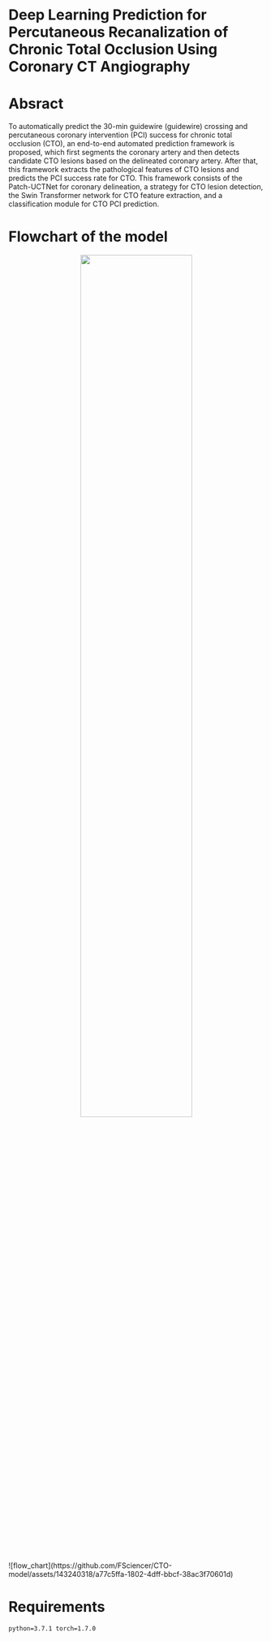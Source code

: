 # Deep Learning Prediction for Percutaneous Recanalization of Chronic Total Occlusion Using Coronary CT Angiography

# Absract
To automatically predict the 30-min guidewire (guidewire) crossing and percutaneous coronary intervention (PCI) success for chronic total occlusion (CTO), an end-to-end automated prediction framework is proposed, which first segments the coronary artery and then detects candidate CTO lesions based on the delineated coronary artery. After that, this framework extracts the pathological features of CTO lesions and predicts the PCI success rate for CTO. This framework consists of the Patch-UCTNet for coronary delineation, a strategy for CTO lesion detection, the Swin Transformer network for CTO feature extraction, and a classification module for CTO PCI prediction.

# Flowchart of the model
<div align="center">    
<img src="https://github.com/FSciencer/CTO-model/assets/143240318/a77c5ffa-1802-4dff-bbcf-38ac3f70601d.png" height="66%" width="66%" />
</div>
![flow_chart](https://github.com/FSciencer/CTO-model/assets/143240318/a77c5ffa-1802-4dff-bbcf-38ac3f70601d)

# Requirements
```python=3.7.1 torch=1.7.0```

